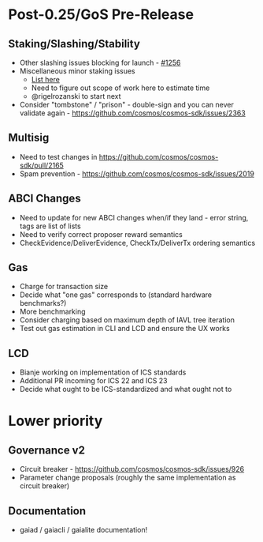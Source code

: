 # Post-0.25/GoS Pre-Release

## Staking/Slashing/Stability

- Other slashing issues blocking for launch - [#1256](https://github.com/cosmos/cosmos-sdk/issues/1256)
- Miscellaneous minor staking issues
  - [List here](https://github.com/cosmos/cosmos-sdk/issues?utf8=%E2%9C%93&q=is%3Aissue+is%3Aopen+label%3Astaking+label%3Aprelaunch)
  - Need to figure out scope of work here to estimate time
  - @rigelrozanski to start next
- Consider "tombstone" / "prison" - double-sign and you can never validate again - https://github.com/cosmos/cosmos-sdk/issues/2363

## Multisig

- Need to test changes in https://github.com/cosmos/cosmos-sdk/pull/2165
- Spam prevention - https://github.com/cosmos/cosmos-sdk/issues/2019

## ABCI Changes

- Need to update for new ABCI changes when/if they land - error string, tags are list of lists
- Need to verify correct proposer reward semantics
- CheckEvidence/DeliverEvidence, CheckTx/DeliverTx ordering semantics

## Gas

- Charge for transaction size
- Decide what "one gas" corresponds to (standard hardware benchmarks?)
- More benchmarking
- Consider charging based on maximum depth of IAVL tree iteration
- Test out gas estimation in CLI and LCD and ensure the UX works

## LCD

- Bianje working on implementation of ICS standards
- Additional PR incoming for ICS 22 and ICS 23
- Decide what ought to be ICS-standardized and what ought not to

# Lower priority

## Governance v2

- Circuit breaker - https://github.com/cosmos/cosmos-sdk/issues/926
- Parameter change proposals (roughly the same implementation as circuit breaker)

## Documentation

- gaiad / gaiacli / gaialite documentation!
